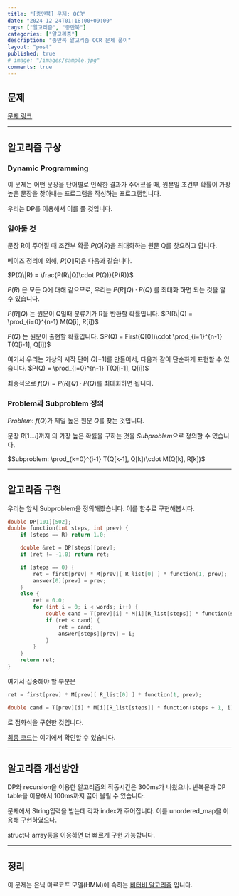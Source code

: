 ```yaml
---
title: "[종만북] 문제: OCR"
date: "2024-12-24T01:18:00+09:00"
tags: ["알고리즘", "종만북"]
categories: ["알고리즘"]
description: "종만북 알고리즘 OCR 문제 풀이"
layout: "post"
published: true
# image: "/images/sample.jpg"
comments: true
---
```


## 문제
[문제 링크](https://algospot.com/judge/problem/read/OCR)

* * *

## 알고리즘 구상
### Dynamic Programming
이 문제는 어떤 문장을 단어별로 인식한 결과가 주어졌을 때, 원본일 조건부 확률이 가장 높은 문장을 찾아내는 프로그램을 작성하는 프로그램입니다.

우리는 DP를 이용해서 이를 풀 것입니다.

### 알아둘 것
문장 R이 주어질 때 조건부 확률 $P(Q|R)$을 최대화하는 원문 Q를 찾으려고 합니다.

베이즈 정리에 의해, $P(Q\|R)$은 다음과 같습니다.

$P(Q\|R) = \frac{P(R\|Q)\cdot P(Q)}{P(R)}$

$P(R)$ 은 모든 Q에 대해 같으므로, 우리는 $P(R\|Q)\cdot P(Q)$ 를 최대화 하면 되는 것을 알 수 있습니다.

$P(R\|Q)$ 는 원문이 Q일때 분류기가 R을 반환할 확률입니다.
$P(R\|Q) = \prod_{i=0}^{n-1} M(Q[i], R[i])$

$P(Q)$ 는  원문이 출현할 확률입니다.
$P(Q) = First(Q[0])\cdot \prod_{i=1}^{n-1} T(Q[i-1], Q[i])$

여기서 우리는 가상의 시작 단어 $Q[-1]$를 만들어서, 다음과 같이 단순하게 표현할 수 있습니다.
$P(Q) = \prod_{i=0}^{n-1} T(Q[i-1], Q[i])$

최종적으로 $f(Q) = P(R\|Q)\cdot P(Q)$를 최대화하면 됩니다.

### Problem과 Subproblem 정의

$Problem:$ $f(Q)$가 제일 높은 원문 $Q$를 찾는 것입니다. 

문장 $R[1...i]$까지 의 가장 높은 확률을 구하는 것을 $Subproblem$으로 정의할 수 있습니다.

$Subproblem: \prod_{k=0}^{i-1} T(Q[k-1], Q[k])\cdot M(Q[k], R[k])$

* * *

## 알고리즘 구현
우리는 앞서 Subproblem을 정의해봤습니다. 이를 함수로 구현해봅시다.

```c++
double DP[101][502];
double function(int steps, int prev) {
    if (steps == R) return 1.0;

    double &ret = DP[steps][prev];
    if (ret != -1.0) return ret;

    if (steps == 0) {
        ret = first[prev] * M[prev][ R_list[0] ] * function(1, prev);
        answer[0][prev] = prev;
    }
    else {
        ret = 0.0;
        for (int i = 0; i < words; i++) {
            double cand = T[prev][i] * M[i][R_list[steps]] * function(steps + 1, i);
            if (ret < cand) {
                ret = cand;
                answer[steps][prev] = i;
            }
        }
    }
    return ret;
}
```

여기서 집중해야 할 부분은

```c++
ret = first[prev] * M[prev][ R_list[0] ] * function(1, prev);
```

```c++
double cand = T[prev][i] * M[i][R_list[steps]] * function(steps + 1, i);
```
로 점화식을 구현한 것입니다.

[최종 코드](https://github.com/sossos5989/algospot/blob/main/ocr.cc)는 여기에서 확인할 수 있습니다.

* * *

## 알고리즘 개선방안
DP와 recursion을 이용한 알고리즘의 작동시간은 300ms가 나왔으나. 반복문과 DP table을 이용해서 100ms까지 끌어 올릴 수 있습니다.

문제에서 String입력을 받는데 각자 index가 주어집니다. 이를 unordered_map을 이용해 구현하였으나.

struct나 array등을 이용하면 더 빠르게 구현 가능합니다.

* * *

## 정리
이 문제는 은닉 마르코프 모델(HMM)에 속하는 [비터비 알고리즘](https://en.wikipedia.org/wiki/Viterbi_algorithm) 입니다.

